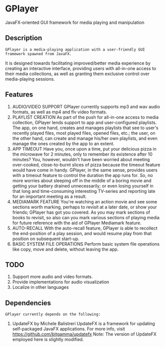 # GPlayer
 JavaFX-oriented GUI framework for media playing and manipulation

## Description
	GPlayer is a media-playing application with a user-friendly GUI framework spawned from JavaFX.
It is designed towards facilitating improved/better media experience by creating an interactive interface, providing users with all-in-one access to their media collections, as well as granting them exclusive control over media-playing sessions.

## Features
1. AUDIO/VIDEO SUPPORT
GPlayer currently supports mp3 and wav audio formats, as well as mp4 and flv video formats.
2. PLAYLIST CREATION
As part of the push for all-in-one access to media collection, GPlayer lends support to app and user-configured playlists.
The app, on one hand, creates and manages playlists that see to user's recently played files, most played files, opened files, etc.; the user, on the other hand, can create and manage his/her own playlists, and even manage the ones created by the app to an extent.
3. APP TIMEOUT
Have you, once upon a time, put your delicious pizza in the microwave for 2 minutes, only to remember its existence after 10 minutes?  You, however, wouldn't have been worried about meeting over-cooked, close-to-burnt slices of pizza because the timeout feature would have come in handy.
GPlayer, in the same sense, provides users with a timeout feature to control the duration the app runs for.  So, no more worries about sleeping off in the middle of a boring movie and getting your battery drained unnecessarily; or even losing yourself in that long and time-consuming interesting TV-series and reporting late for an important meeting as a result.
4. MEDIAMARK FEATURE
You're watching an action movie and see some sections worth marking, perhaps to revisit at a later date, or show your friends; GPlayer has got you covered.
As you may mark sections of books to revisit, so also can you mark various sections of playing media for future reference with the aid of GPlayer Mediamark feature.
5. AUTO-RECALL
With the auto-recall feature, GPlayer is able to recollect the end-position of a play session, and would resume play from that position on subsequent start-up.
6. BASIC SYSTEM FILE OPERATIONS
Perform basic system file operations like copy, move and delete, without leaving the app.

## TODO
1. Support more audio and video formats.
2. Provide implementations for audio visualization
3. Localize in other languages

## Dependencies
	GPlayer currently depends on the following:
1. UpdateFX by Michele Balistreri
UpdateFX is a framework for updating self-packaged JavaFX applications.
For more info, visit
https://github.com/bitgamma/updatefx
Note:
The version of UpdateFX employed here is slightly modified.

